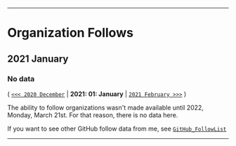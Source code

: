 
***

# Organization Follows

## 2021 January

### No data

( [`<<< 2020 December`](/Follows/2020/12_December/) | **2021: 01: January** | [`2021 February >>>`](/Follows/2021/02_February/) )

The ability to follow organizations wasn't made available until 2022, Monday, March 21st. For that reason, there is no data here.

If you want to see other GitHub follow data from me, see [`GitHub_FollowList`](https://github.com/seanpm2001/GitHub_FollowList/)

***
